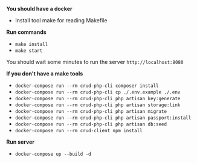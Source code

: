 **You should have a docker**

- Install tool make for reading Makefile

**Run commands**

- `make install`
- `make start`

You should wait some minutes to run the server `http://localhost:8080`

**If you don't have a make tools**

- `docker-compose run --rm crud-php-cli composer install`
- `docker-compose run --rm crud-php-cli cp ./.env.example ./.env`
- `docker-compose run --rm crud-php-cli php artisan key:generate`
- `docker-compose run --rm crud-php-cli php artisan storage:link`
- `docker-compose run --rm crud-php-cli php artisan migrate`
- `docker-compose run --rm crud-php-cli php artisan passport:install`
- `docker-compose run --rm crud-php-cli php artisan db:seed`
- `docker-compose run --rm crud-client npm install`

**Run server**

- `docker-compose up --build -d`
